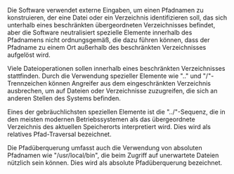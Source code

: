 Die Software verwendet externe Eingaben, um einen Pfadnamen zu konstruieren, der eine Datei oder ein Verzeichnis identifizieren soll, das sich unterhalb eines beschränkten übergeordneten Verzeichnisses befindet, aber die Software neutralisiert spezielle Elemente innerhalb des Pfadnamens nicht ordnungsgemäß, die dazu führen können, dass der Pfadname zu einem Ort außerhalb des beschränkten Verzeichnisses aufgelöst wird. 

Viele Dateioperationen sollen innerhalb eines beschränkten Verzeichnisses stattfinden.
Durch die Verwendung spezieller Elemente wie ".." und "/"-Trennzeichen können Angreifer aus dem eingeschränkten Verzeichnis ausbrechen, um auf Dateien oder Verzeichnisse zuzugreifen, die sich an anderen Stellen des Systems befinden.

Eines der gebräuchlichsten speziellen Elemente ist die "../"-Sequenz, die in den meisten modernen Betriebssystemen als das übergeordnete Verzeichnis des aktuellen Speicherorts interpretiert wird.
Dies wird als relatives Pfad-Traversal bezeichnet.

Die Pfadüberquerung umfasst auch die Verwendung von absoluten Pfadnamen wie "/usr/local/bin", die beim Zugriff auf unerwartete Dateien nützlich sein können.
Dies wird als absolute Pfadüberquerung bezeichnet. 

